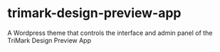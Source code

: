 trimark-design-preview-app
==========================

A Wordpress theme that controls the interface and admin panel of the TriMark Design Preview App
